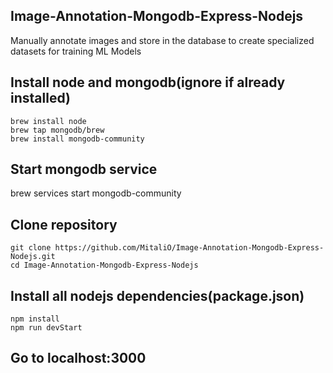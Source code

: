 ## Image-Annotation-Mongodb-Express-Nodejs
Manually annotate images and store in the database to create specialized datasets for training ML Models

## Install node and mongodb(ignore if already installed)
```
brew install node
brew tap mongodb/brew
brew install mongodb-community

```
## Start mongodb service
brew services start mongodb-community

## Clone repository

```
git clone https://github.com/MitaliO/Image-Annotation-Mongodb-Express-Nodejs.git
cd Image-Annotation-Mongodb-Express-Nodejs
```

## Install all nodejs dependencies(package.json)
```
npm install
npm run devStart
```
## Go to localhost:3000
